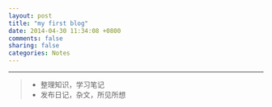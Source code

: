 ```yaml
---
layout: post
title: "my first blog"
date: 2014-04-30 11:34:08 +0800
comments: false
sharing: false
categories: Notes 
---
```


------
> * 整理知识，学习笔记
> * 发布日记，杂文，所见所想
